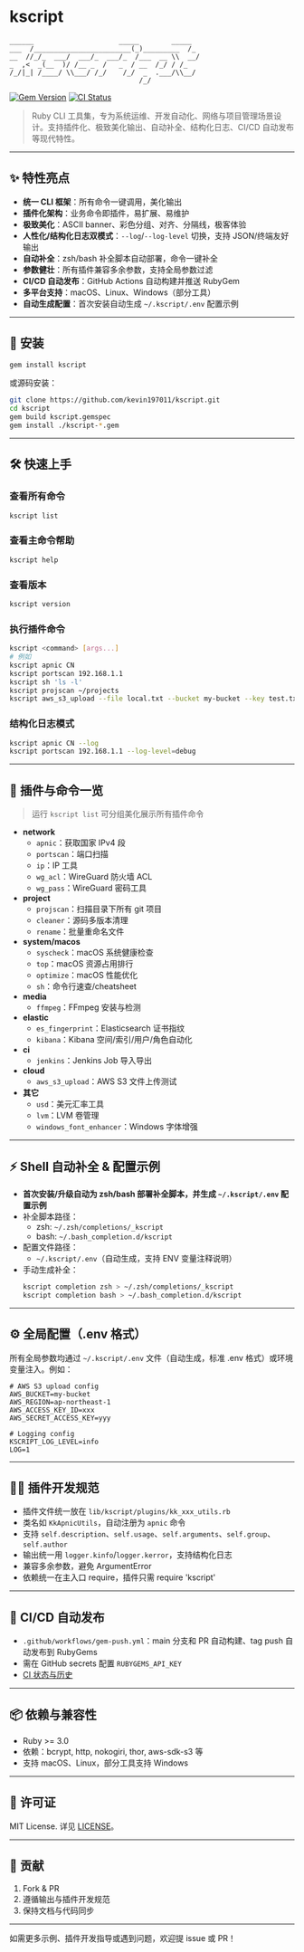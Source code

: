# kscript

```
______                     _____        _____
___  /________________________(_)_________  /_
__  //_/_  ___/  ___/_  ___/_  /___  __ \\  __/
_  ,<  _(__  )/ /__ _  /   _  / __  /_/ / /_
/_/|_| /____/ \\___/ /_/    /_/  _  .___/\\__/
                                /_/
```

[![Gem Version](https://img.shields.io/gem/v/kscript?style=flat-square)](https://rubygems.org/gems/kscript)
[![CI Status](https://github.com/kevin197011/kscript/actions/workflows/gem-push.yml/badge.svg?branch=main)](https://github.com/kevin197011/kscript/actions/workflows/gem-push.yml)

> Ruby CLI 工具集，专为系统运维、开发自动化、网络与项目管理场景设计。支持插件化、极致美化输出、自动补全、结构化日志、CI/CD 自动发布等现代特性。

---

## ✨ 特性亮点
- **统一 CLI 框架**：所有命令一键调用，美化输出
- **插件化架构**：业务命令即插件，易扩展、易维护
- **极致美化**：ASCII banner、彩色分组、对齐、分隔线，极客体验
- **人性化/结构化日志双模式**：`--log`/`--log-level` 切换，支持 JSON/终端友好输出
- **自动补全**：zsh/bash 补全脚本自动部署，命令一键补全
- **参数健壮**：所有插件兼容多余参数，支持全局参数过滤
- **CI/CD 自动发布**：GitHub Actions 自动构建并推送 RubyGem
- **多平台支持**：macOS、Linux、Windows（部分工具）
- **自动生成配置**：首次安装自动生成 `~/.kscript/.env` 配置示例

---

## 🚀 安装

```bash
gem install kscript
```

或源码安装：

```bash
git clone https://github.com/kevin197011/kscript.git
cd kscript
gem build kscript.gemspec
gem install ./kscript-*.gem
```

---

## 🛠️ 快速上手

### 查看所有命令
```bash
kscript list
```

### 查看主命令帮助
```bash
kscript help
```

### 查看版本
```bash
kscript version
```

### 执行插件命令
```bash
kscript <command> [args...]
# 例如
kscript apnic CN
kscript portscan 192.168.1.1
kscript sh 'ls -l'
kscript projscan ~/projects
kscript aws_s3_upload --file local.txt --bucket my-bucket --key test.txt --region ap-northeast-1 --access_key xxx --secret_key yyy
```

### 结构化日志模式
```bash
kscript apnic CN --log
kscript portscan 192.168.1.1 --log-level=debug
```

---

## 🧩 插件与命令一览

> 运行 `kscript list` 可分组美化展示所有插件命令

- **network**
  - `apnic`：获取国家 IPv4 段
  - `portscan`：端口扫描
  - `ip`：IP 工具
  - `wg_acl`：WireGuard 防火墙 ACL
  - `wg_pass`：WireGuard 密码工具
- **project**
  - `projscan`：扫描目录下所有 git 项目
  - `cleaner`：源码多版本清理
  - `rename`：批量重命名文件
- **system/macos**
  - `syscheck`：macOS 系统健康检查
  - `top`：macOS 资源占用排行
  - `optimize`：macOS 性能优化
  - `sh`：命令行速查/cheatsheet
- **media**
  - `ffmpeg`：FFmpeg 安装与检测
- **elastic**
  - `es_fingerprint`：Elasticsearch 证书指纹
  - `kibana`：Kibana 空间/索引/用户/角色自动化
- **ci**
  - `jenkins`：Jenkins Job 导入导出
- **cloud**
  - `aws_s3_upload`：AWS S3 文件上传测试
- **其它**
  - `usd`：美元汇率工具
  - `lvm`：LVM 卷管理
  - `windows_font_enhancer`：Windows 字体增强

---

## ⚡ Shell 自动补全 & 配置示例

- **首次安装/升级自动为 zsh/bash 部署补全脚本，并生成 `~/.kscript/.env` 配置示例**
- 补全脚本路径：
  - zsh: `~/.zsh/completions/_kscript`
  - bash: `~/.bash_completion.d/kscript`
- 配置文件路径：
  - `~/.kscript/.env`（自动生成，支持 ENV 变量注释说明）
- 手动生成补全：
  ```bash
  kscript completion zsh > ~/.zsh/completions/_kscript
  kscript completion bash > ~/.bash_completion.d/kscript
  ```

---

## ⚙️ 全局配置（.env 格式）

所有全局参数均通过 `~/.kscript/.env` 文件（自动生成，标准 .env 格式）或环境变量注入。例如：

```env
# AWS S3 upload config
AWS_BUCKET=my-bucket
AWS_REGION=ap-northeast-1
AWS_ACCESS_KEY_ID=xxx
AWS_SECRET_ACCESS_KEY=yyy

# Logging config
KSCRIPT_LOG_LEVEL=info
LOG=1
```

---

## 🧑‍💻 插件开发规范
- 插件文件统一放在 `lib/kscript/plugins/kk_xxx_utils.rb`
- 类名如 `KkApnicUtils`，自动注册为 `apnic` 命令
- 支持 `self.description`、`self.usage`、`self.arguments`、`self.group`、`self.author`
- 输出统一用 `logger.kinfo`/`logger.kerror`，支持结构化日志
- 兼容多余参数，避免 ArgumentError
- 依赖统一在主入口 require，插件只需 require 'kscript'

---

## 🚚 CI/CD 自动发布

- `.github/workflows/gem-push.yml`：main 分支和 PR 自动构建、tag push 自动发布到 RubyGems
- 需在 GitHub secrets 配置 `RUBYGEMS_API_KEY`
- [CI 状态与历史](https://github.com/kevin197011/kscript/actions/workflows/gem-push.yml)

---

## 📦 依赖与兼容性

- Ruby >= 3.0
- 依赖：bcrypt, http, nokogiri, thor, aws-sdk-s3 等
- 支持 macOS、Linux，部分工具支持 Windows

---

## 📄 许可证

MIT License. 详见 [LICENSE](LICENSE)。

---

## 🤝 贡献

1. Fork & PR
2. 遵循输出与插件开发规范
3. 保持文档与代码同步

---

如需更多示例、插件开发指导或遇到问题，欢迎提 issue 或 PR！

